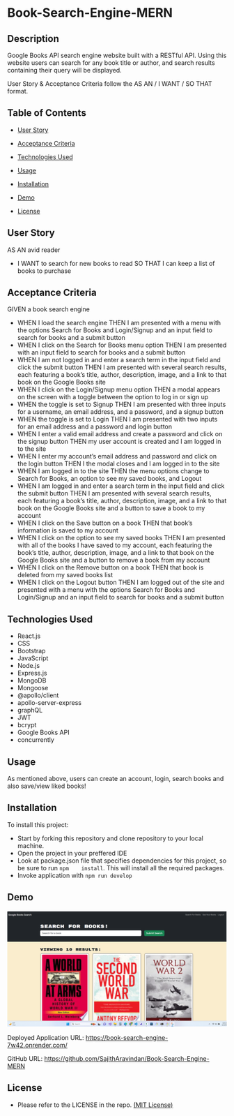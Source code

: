 # Book-Search-Engine-MERN

## Description

Google Books API search engine website built with a RESTful API. Using this website users can search for any book title or author, and search results containing their query will be displayed.

User Story & Acceptance Criteria follow the AS AN / I WANT / SO THAT format.

## Table of Contents

* [User Story](#user-story) 
  
* [Acceptance Criteria](#acceptance-criteria)
  
* [Technologies Used](#technologies-used)  

* [Usage](#usage)

* [Installation](#installation)

* [Demo](#demo) 

* [License](#license) 



## User Story

AS AN avid reader

* I WANT to search for new books to read
    SO THAT I can keep a list of books to purchase

## Acceptance Criteria

GIVEN a book search engine
* WHEN I load the search engine
    THEN I am presented with a menu with the options Search for Books and Login/Signup and an input field to search for books and a submit button
* WHEN I click on the Search for Books menu option
   THEN I am presented with an input field to search for books and a submit button
* WHEN I am not logged in and enter a search term in the input field and click the submit button
   THEN I am presented with several search results, each featuring a book’s title, author, description, image, and a link to that book on the Google Books site
* WHEN I click on the Login/Signup menu option
   THEN a modal appears on the screen with a toggle between the option to log in or sign up
* WHEN the toggle is set to Signup
   THEN I am presented with three inputs for a username, an email address, and a password, and a signup button
* WHEN the toggle is set to Login
   THEN I am presented with two inputs for an email address and a password and login button
* WHEN I enter a valid email address and create a password and click on the signup button
   THEN my user account is created and I am logged in to the site
* WHEN I enter my account’s email address and password and click on the login button
   THEN I the modal closes and I am logged in to the site
* WHEN I am logged in to the site
   THEN the menu options change to Search for Books, an option to see my saved books, and Logout
* WHEN I am logged in and enter a search term in the input field and click the submit button
   THEN I am presented with several search results, each featuring a book’s title, author, description, image, and a link to that book on the Google Books site and a button to save a book to my account
* WHEN I click on the Save button on a book
   THEN that book’s information is saved to my account
* WHEN I click on the option to see my saved books
   THEN I am presented with all of the books I have saved to my account, each featuring the book’s title, author, description, image, and a link to that book on the Google Books site and a button to remove a book from my account
* WHEN I click on the Remove button on a book
   THEN that book is deleted from my saved books list
* WHEN I click on the Logout button
   THEN I am logged out of the site and presented with a menu with the options Search for Books and Login/Signup and an input field to search for books and a submit button 


## Technologies Used

* React.js
* CSS
* Bootstrap
* JavaScript
* Node.js
* Express.js
* MongoDB
* Mongoose
* @apollo/client
* apollo-server-express
* graphQL
* JWT
* bcrypt
* Google Books API
* concurrently

## Usage

As mentioned above, users can create an account, login, search books and also save/view liked books!

## Installation

To install this project:
* Start by forking this repository and clone repository to your local machine.
* Open the project in your preffered IDE
* Look at package.json file that specifies dependencies for this project, so be sure to run `npm    install`. This will install all the required packages. 
* Invoke application with `npm run develop`

## Demo

<img src='./client/src/assets/demo.png'>

Deployed Application URL: https://book-search-engine-7w42.onrender.com/

GitHub URL: https://github.com/SajithAravindan/Book-Search-Engine-MERN

## License

* Please refer to the LICENSE in the repo. <a href="https://github.com/SajithAravindan/Book-Search-Engine-MERN/blob/main/LICENSE">(MIT License)</a>


